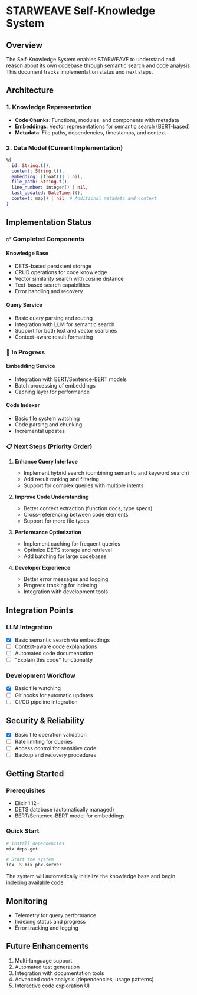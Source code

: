 # STARWEAVE Self-Knowledge System

## Overview
The Self-Knowledge System enables STARWEAVE to understand and reason about its own codebase through semantic search and code analysis. This document tracks implementation status and next steps.

## Architecture

### 1. Knowledge Representation
- **Code Chunks**: Functions, modules, and components with metadata
- **Embeddings**: Vector representations for semantic search (BERT-based)
- **Metadata**: File paths, dependencies, timestamps, and context

### 2. Data Model (Current Implementation)
```elixir
%{
  id: String.t(),
  content: String.t(),
  embedding: [float()] | nil,
  file_path: String.t(),
  line_number: integer() | nil,
  last_updated: DateTime.t(),
  context: map() | nil  # Additional metadata and context
}
```

## Implementation Status

### ✅ Completed Components

#### Knowledge Base
- DETS-based persistent storage
- CRUD operations for code knowledge
- Vector similarity search with cosine distance
- Text-based search capabilities
- Error handling and recovery

#### Query Service
- Basic query parsing and routing
- Integration with LLM for semantic search
- Support for both text and vector searches
- Context-aware result formatting

### 🔄 In Progress

#### Embedding Service
- Integration with BERT/Sentence-BERT models
- Batch processing of embeddings
- Caching layer for performance

#### Code Indexer
- Basic file system watching
- Code parsing and chunking
- Incremental updates

### 📋 Next Steps (Priority Order)
1. **Enhance Query Interface**
   - Implement hybrid search (combining semantic and keyword search)
   - Add result ranking and filtering
   - Support for complex queries with multiple intents

2. **Improve Code Understanding**
   - Better context extraction (function docs, type specs)
   - Cross-referencing between code elements
   - Support for more file types

3. **Performance Optimization**
   - Implement caching for frequent queries
   - Optimize DETS storage and retrieval
   - Add batching for large codebases

4. **Developer Experience**
   - Better error messages and logging
   - Progress tracking for indexing
   - Integration with development tools

## Integration Points

### LLM Integration
- [x] Basic semantic search via embeddings
- [ ] Context-aware code explanations
- [ ] Automated code documentation
- [ ] "Explain this code" functionality

### Development Workflow
- [x] Basic file watching
- [ ] Git hooks for automatic updates
- [ ] CI/CD pipeline integration

## Security & Reliability
- [x] Basic file operation validation
- [ ] Rate limiting for queries
- [ ] Access control for sensitive code
- [ ] Backup and recovery procedures

## Getting Started

### Prerequisites
- Elixir 1.12+
- DETS database (automatically managed)
- BERT/Sentence-BERT model for embeddings

### Quick Start
```bash
# Install dependencies
mix deps.get

# Start the system
iex -S mix phx.server
```

The system will automatically initialize the knowledge base and begin indexing available code.

## Monitoring
- Telemetry for query performance
- Indexing status and progress
- Error tracking and logging

## Future Enhancements
1. Multi-language support
2. Automated test generation
3. Integration with documentation tools
4. Advanced code analysis (dependencies, usage patterns)
5. Interactive code exploration UI

